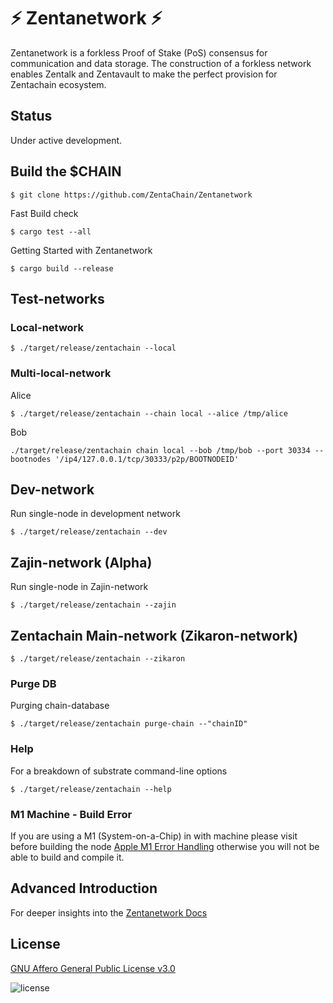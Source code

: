 # :zap: Zentanetwork :zap:

Zentanetwork is a forkless Proof of Stake (PoS) consensus for communication and data storage. 
The construction of a forkless network enables Zentalk and Zentavault to make the perfect provision for Zentachain ecosystem.

## Status
Under active development.

## Build the $CHAIN

````
$ git clone https://github.com/ZentaChain/Zentanetwork
````

Fast Build check

````
$ cargo test --all
````

Getting Started with Zentanetwork

````
$ cargo build --release
````

## Test-networks

### Local-network

````
$ ./target/release/zentachain --local
````
### Multi-local-network
Alice

````
$ ./target/release/zentachain --chain local --alice /tmp/alice
````
Bob
````
./target/release/zentachain chain local --bob /tmp/bob --port 30334 --bootnodes '/ip4/127.0.0.1/tcp/30333/p2p/BOOTNODEID'
````
## Dev-network
Run single-node in development network

````
$ ./target/release/zentachain --dev
````

## Zajin-network (Alpha)
Run single-node in Zajin-network
````
$ ./target/release/zentachain --zajin
 ````

## Zentachain Main-network (Zikaron-network)

````
$ ./target/release/zentachain --zikaron
````

### Purge DB
Purging chain-database

````
$ ./target/release/zentachain purge-chain --"chainID"
````
### Help
For a breakdown of substrate command-line options
````
$ ./target/release/zentachain --help
````
### M1 Machine - Build Error

If you are using a M1 (System-on-a-Chip) in with machine please visit before building the node [Apple M1 Error Handling](https://docs.zentachain.io/zentanetwork#apple-m1-compile-error-handling) otherwise you will not be able to build and compile it.

## Advanced Introduction 
For deeper insights into the [Zentanetwork Docs](https://docs.zentachain.io/zentanetwork)

## License

[GNU Affero General Public License v3.0](https://github.com/ZentaChain/Zentanetwork/blob/master/LICENSE)

![license](https://img.shields.io/github/license/ZentaChain/Zentanetwork)
